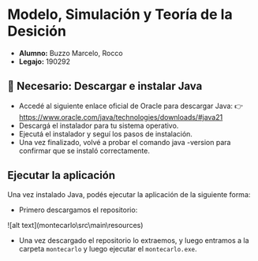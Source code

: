 # Modelo, Simulación y Teoría de la Desición

- **Alumno:** Buzzo Marcelo, Rocco
- **Legajo:** 190292

## 🔧 Necesario: Descargar e instalar Java

- Accedé al siguiente enlace oficial de Oracle para descargar Java: 👉 <https://www.oracle.com/java/technologies/downloads/#java21>
- Descargá el instalador para tu sistema operativo.
- Ejecutá el instalador y seguí los pasos de instalación.
- Una vez finalizado, volvé a probar el comando java -version para confirmar que se instaló correctamente.

## Ejecutar la aplicación

Una vez instalado Java, podés ejecutar la aplicación de la siguiente forma:

- Primero descargamos el repositorio:

![alt text](montecarlo\src\main\resources\)

- Una vez descargado el repositorio lo extraemos, y luego entramos a la carpeta `montecarlo` y luego ejecutar el `montecarlo.exe`.

